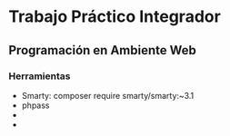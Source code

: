 <h1>Trabajo Práctico Integrador</h1>
<h2>Programación en Ambiente Web</h2>
<h3>Herramientas</h3>
<ul>
	<li>Smarty: composer require smarty/smarty:~3.1</li>
	<li>phpass</li>
	<li></li>
	<li></li>
</ul>
